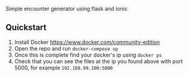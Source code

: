 Simple encounter generator using flask and ionic

## Quickstart
1. Install Docker https://www.docker.com/community-edition
2. Open the repo and run `docker-compose up`
3. Once this is complete find your docker's ip using `docker ps`
4. Check that you can see the files at the ip you found above with port 5000, for example `192.168.99.100:5000`